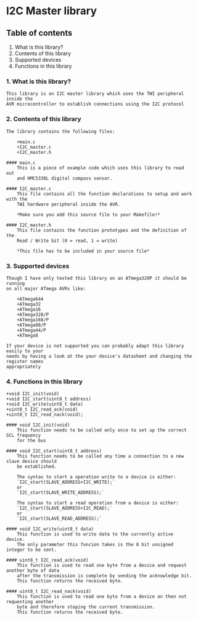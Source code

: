 # I2C Master library

## Table of contents

1. What is this library?
2. Contents of this library
3. Supported devices
4. Functions in this library

### 1. What is this library? 
	This library is an I2C master library which uses the TWI peripheral inside the
	AVR microcontroller to establish connections using the I2C protocol
	
### 2. Contents of this library
	
	The library contains the following files:
		
		+main.c
		+I2C_master.c
		+I2C_master.h
		
	#### main.c
		This is a piece of example code which uses this library to read out
		and HMC5338L digital compass sensor.
		
	#### I2C_master.c
		This file contains all the function declarations to setup and work with the
		TWI hardware peripheral inside the AVR.
		
		*Make sure you add this source file to your Makefile!*
		
	#### I2C_master.h 
		This file contains the function prototypes and the definition of the 
		Read / Write bit (0 = read, 1 = write)
		
		*This file has to be included in your source file*
		
### 3. Supported devices
	Though I have only tested this library on an ATmega328P it should be running
	on all major ATmega AVRs like:
		
		+ATmega644
		+ATmega32
		+ATmega16
		+ATmega328/P
		+ATmega168/P
		+ATmega88/P
		+ATmega44/P
		+ATmega8
		
	If your device is not supported you can probably adapt this library easily to your
	needs by having a look at the your device's datasheet and changing the register names
	appropriately
	
### 4. Functions in this library

	+void I2C_init(void)
	+void I2C_start(uint8_t address)
	+void I2C_write(uint8_t data)
	+uint8_t I2C_read_ack(void)
	+uint8_t I2C_read_nack(void);
	
	#### void I2C_init(void)
		This function needs to be called only once to set up the correct SCL frequency 
		for the bus
		
	#### void I2C_start(uint8_t address)
		This function needs to be called any time a connection to a new slave device should
		be established. 
		
		The syntax to start a operation write to a device is either:
		`I2C_start(SLAVE_ADDRESS+I2C_WRITE);`
		or
		`I2C_start(SLAVE_WRITE_ADDRESS);`
		
		The syntax to start a read operation from a device is either:
		`I2C_start(SLAVE_ADDRESS+I2C_READ);`
		or
		`I2C_start(SLAVE_READ_ADDRESS);`
		
	#### void I2C_write(uint8_t data)
		This function is used to write data to the currently active device. 
		The only parameter this funcion takes is the 8 bit unsigned integer to be sent.
		
	#### uint8_t I2C_read_ack(void)
		This function is used to read one byte from a device and request another byte of data 
		after the transmission is complete by sending the acknowledge bit.
		This function returns the received byte.
		
	#### uint8_t I2C_read_nack(void)
		This function is used to read one byte from a device an then not requesting another 
		byte and therefore stoping the current transmission.
		This function returns the received byte.
		
